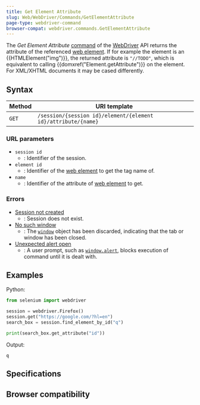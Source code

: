 ```yaml
---
title: Get Element Attribute
slug: Web/WebDriver/Commands/GetElementAttribute
page-type: webdriver-command
browser-compat: webdriver.commands.GetElementAttribute
---
```




The _Get Element Attribute_ [command](/Web/WebDriver/Command) of the [WebDriver](/Web/WebDriver) API returns the attribute of the referenced [web element](/Web/WebDriver/WebElement). If for example the element is an {{HTMLElement("img")}}, the returned attribute is `"//TODO"`, which is equivalent to calling {{domxref("Element.getAttribute")}} on the element. For XML/XHTML documents it may be cased differently.

## Syntax

| Method | URI template                                                  |
| ------ | ------------------------------------------------------------- |
| `GET`  | `/session/{session id}/element/{element id}/attribute/{name}` |

### URL parameters

- `session id`
  - : Identifier of the session.
- `element id`
  - : Identifier of the [web element](/Web/WebDriver/WebElement) to get the tag name of.
- `name`
  - : Identifier of the attribute of [web element](/Web/WebDriver/WebElement) to get.

### Errors

- [Session not created](/Web/WebDriver/Errors/SessionNotCreated)
  - : Session does not exist.
- [No such window](/Web/WebDriver/Errors/NoSuchWindow)
  - : The [`window`](/Web/API/Window) object has been discarded, indicating that the tab or window has been closed.
- [Unexpected alert open](/Web/WebDriver/Errors/UnexpectedAlertOpen)
  - : A user prompt, such as [`window.alert`](/Web/API/Window/alert), blocks execution of command until it is dealt with.

## Examples

Python:

```python
from selenium import webdriver

session = webdriver.Firefox()
session.get("https://google.com/?hl=en")
search_box = session.find_element_by_id("q")

print(search_box.get_attribute("id"))
```

Output:

```plain
q
```

## Specifications



## Browser compatibility


